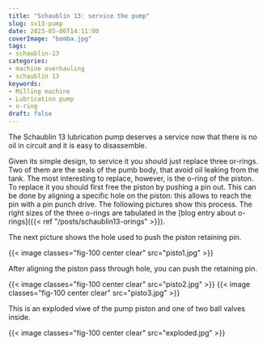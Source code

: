 ```yaml
---
title: "Schaublin 13: service the pump"
slug: sv13-pump
date: 2023-05-06T14:11:00
coverImage: "bomba.jpg"
tags:
- schaublin-13
categories:
- machine overhauling
- schaublin 13
keywords:
- Milling machine
- Lubrication pump
- o-ring
draft: false
---
```


The Schaublin 13 lubrication pump deserves a service now that there is
no oil in circuit and it is easy to disassemble.

<!--more-->

Given its simple design, to service it you should just replace three
or-rings. Two of them are the seals of the pumb body, that avoid oil
leaking from the tank. The most interesting to replace, however, is
the o-ring of the piston. To replace it you should first free the
piston by pushing a pin out. This can be done by aligning a specific
hole on the piston: this allows to reach the pin with a pin punch
drive. The following pictures show this process. The right sizes of
the three o-rings are tabulated in the [blog entry about o-rings]({{<
ref "/posts/schaublin13-orings" >}}).

The next picture shows the hole used to push the piston retaining pin.

{{< image classes="fig-100 center clear" src="pisto1.jpg" >}}

After aligning the piston pass through hole, you can push the
retaining pin.

{{< image classes="fig-100 center clear" src="pisto2.jpg" >}}
{{< image classes="fig-100 center clear" src="pisto3.jpg" >}}

This is an exploded viwe of the pump piston and one of two ball valves
inside.

{{< image classes="fig-100 center clear" src="exploded.jpg" >}}
